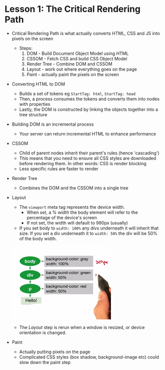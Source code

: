 # Lesson 1: The Critical Rendering Path

* Critical Rendering Path is what actually converts HTML, CSS and JS into pixels on the screen
	* Steps:
		1. DOM - Build Document Object Model using HTML
		2. CSSOM - Fetch CSS and build CSS Object Model
		3. Render Tree - Combine DOM and CSSOM
		4. Layout - work out where everything goes on the page
		5. Paint - actually paint the pixels on the screen

* Converting HTML to DOM
	* Builds a set of tokens eg ```StartTag: html```, ```StartTag: head```
	* Then, a process consumes the tokens and converts them into nodes with properties
	* Lastly, the DOM is constructed by linking the objects together into a tree structure

* Building DOM is an incremental process
	* Your server can return incremental HTML to enhance performance

* CSSOM
	* Child of parent nodes inherit their parent's rules (hence 'cascading')
	* This means that you need to ensure all CSS styles are downloaded before rendering them. In other words: CSS is render blocking
	* Less specific rules are faster to render

* Render Tree
	* Combines the DOM and the CSSOM into a single tree

* Layout
	* The ```viewport``` meta tag represents the device width.
		* When set, a % width the body element will refer to the percentage of the device's screen
		* If not set, the width will default to 980px (usually)
	* If you set body to ```width: 100%``` any divs underneath it will inherit that size. If you set a div underneath it to ```width: 50%``` the div will be 50% of the body width.

	<img src="images/layout-calculations.png"></img>

	* The *Layout* step is rerun when a window is resized, or device orientation is changed.

* Paint
	* Actually putting pixels on the page
	* Complicated CSS styles (box shadow, background-image etc) could slow down the paint step
